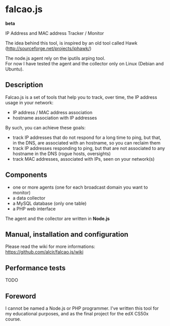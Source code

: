falcao.js
=========
**beta**

IP Address and MAC address Tracker / Monitor

The idea behind this tool, is inspired by an old tool called Hawk (http://sourceforge.net/projects/iphawk/)

The node.js agent rely on the iputils arping tool. <br/>
For now I have tested the agent and the collector only on Linux (Debian and Ubuntu).

## Description

Falcao.js is a set of tools that help you to track, over time, the IP address usage in your network:

- IP address / MAC address association
- hostname association with IP addresses

By such, you can achieve these goals:

- track IP addresses that do not respond for a long time to ping, but that, in the DNS, are associated with an hostname, so you can reclaim them
- track IP addresses responding to ping, but that are not associated to any hostname in the DNS (rogue hosts, oversights)
- track MAC addresses, associated with IPs, seen on your network(s)

## Components

- one or more agents (one for each broadcast domain you want to monitor)
- a data collector
- a MySQL database (only one table)
- a PHP web interface

The agent and the collector are written in **Node.js**

## Manual, installation and configuration

Please read the wiki for more informations: https://github.com/alcir/falcao.js/wiki

## Performance tests

TODO

## Foreword

I cannot be named a Node.js or PHP programmer. I've written this tool for my educational purposes, and as the final project for the edX CS50x course.

